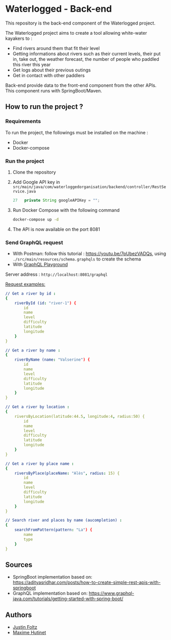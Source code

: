 # Waterlogged - Back-end

This repository is the back-end component of the Waterlogged project.

The Waterlogged project aims to create a tool allowing white-water kayakers to :

- Find rivers around them that fit their level
- Getting informations about rivers such as their current levels,  their put in, take out, the weather forecast, the number of people who  paddled this river this year
- Get logs about their previous outings
- Get in contact with other paddlers

Back-end provide data to the front-end component from the other APIs. This component runs with SpringBoot/Maven.

## How to run the project ?

### Requirements

To run the project, the followings must be installed on the machine :

- Docker
- Docker-compose

### Run the project

1. Clone the repository

2. Add Google API key in `src/main/java/com/waterloggedorganisation/backend/controller/RestService.java`

   ```java
   27	private String googleAPIKey = "";
   ```

3. Run Docker Compose with the following command

   ```bash
   docker-compose up -d
   ```

4. The API is now available on the port 8081

### Send GraphQL request 

- With Postman: follow this tutorial : https://youtu.be/7pUbezVADQs, using `./src/main/resources/schema.graphqls` to create the schema
- With [GraphQL Playground](https://github.com/prisma/graphql-playground)

Server address : `http://localhost:8081/graphql`

<u>Request examples:</u> 

```yaml
// Get a river by id :
{
    riverById (id: "river-1") {
        id
        name
        level
        difficulty
        latitude
        longitude
    }
} 

// Get a river by name :
{
    riverByName (name: "Valserine") {
        id
        name
        level
        difficulty
        latitude
        longitude
    }
} 

// Get a river by location :
{
    riversByLocation(latitude:44.5, longitude:4, radius:50) {
        id
        name
        level
        difficulty
        latitude
        longitude
    }
}

// Get a river by place name :
{
    riversByPlace(placeName: "Alès", radius: 15) {
        id
        name
        level
        difficulty
        latitude
        longitude
    }
}

// Search river and places by name (aucompletion) :
{
    searchFromPattern(pattern: "La") {
        name
        type
    }
}


```

## Sources

- SpringBoot implementation based on: https://adityasridhar.com/posts/how-to-create-simple-rest-apis-with-springboot
- GraphQL implementation based on: https://www.graphql-java.com/tutorials/getting-started-with-spring-boot/

## Authors 

- [Justin Foltz](https://github.com/JustinFoltz)
- [Maxime Hutinet](https://github.com/maximehutinet)